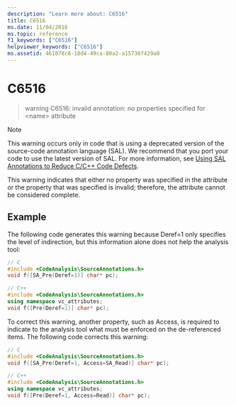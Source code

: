 ```yaml
---
description: "Learn more about: C6516"
title: C6516
ms.date: 11/04/2016
ms.topic: reference
f1_keywords: ["C6516"]
helpviewer_keywords: ["C6516"]
ms.assetid: 461078c8-18d4-49ca-80a2-a15736f429a0
---
```

# C6516

> warning C6516: invalid annotation: no properties specified for \<name> attribute

> [!NOTE]
> This warning occurs only in code that is using a deprecated version of the source-code annotation language (SAL). We recommend that you port your code to use the latest version of SAL. For more information, see [Using SAL Annotations to Reduce C/C++ Code Defects](../code-quality/using-sal-annotations-to-reduce-c-cpp-code-defects.md).

This warning indicates that either no property was specified in the attribute or the property that was specified is invalid; therefore, the attribute cannot be considered complete.

## Example

The following code generates this warning because Deref=1 only specifies the level of indirection, but this information alone does not help the analysis tool:

```cpp
// C
#include <CodeAnalysis\SourceAnnotations.h>
void f([SA_Pre(Deref=1)] char* pc);

// C++
#include <CodeAnalysis\SourceAnnotations.h>
using namespace vc_attributes;
void f([Pre(Deref=1)] char* pc);
```

To correct this warning, another property, such as Access, is required to indicate to the analysis tool what must be enforced on the de-referenced items. The following code corrects this warning:

```cpp
// C
#include <CodeAnalysis\SourceAnnotations.h>
void f([SA_Pre(Deref=1, Access=SA_Read)] char* pc);

// C++
#include <CodeAnalysis\SourceAnnotations.h>
using namespace vc_attributes;
void f([Pre(Deref=1, Access=Read)] char* pc);
```

